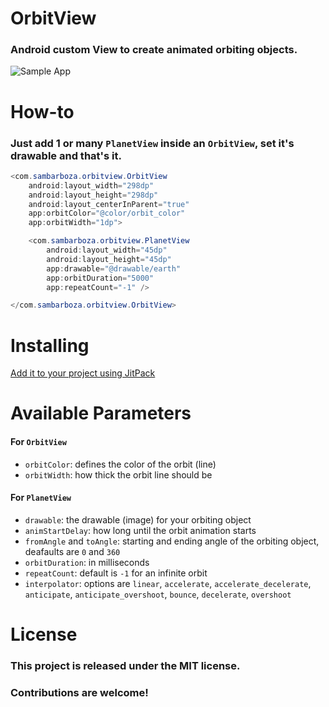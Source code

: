 # OrbitView
### Android custom View to create animated orbiting objects.
![Sample App](https://media.giphy.com/media/J4U60wsupnApKQYRvk/giphy.gif)

# How-to
### Just add 1 or many `PlanetView` inside an `OrbitView`, set it's drawable and that's it.
```java
<com.sambarboza.orbitview.OrbitView
    android:layout_width="298dp"
    android:layout_height="298dp"
    android:layout_centerInParent="true"
    app:orbitColor="@color/orbit_color"
    app:orbitWidth="1dp">

    <com.sambarboza.orbitview.PlanetView
        android:layout_width="45dp"
        android:layout_height="45dp"
        app:drawable="@drawable/earth"
        app:orbitDuration="5000"
        app:repeatCount="-1" />

</com.sambarboza.orbitview.OrbitView>
```
# Installing
[Add it to your project using JitPack](https://jitpack.io/#sambarboza/orbitview/0.1.0)
# Available Parameters
#### For `OrbitView`
- `orbitColor`: defines the color of the orbit (line)
- `orbitWidth`: how thick the orbit line should be
#### For `PlanetView`
- `drawable`: the drawable (image) for your orbiting object
- `animStartDelay`: how long until the orbit animation starts
- `fromAngle` and `toAngle`: starting and ending angle of the orbiting object, deafaults are `0` and `360`
- `orbitDuration`: in milliseconds
- `repeatCount`: default is `-1` for an infinite orbit
- `interpolator`: options are `linear`, `accelerate`, `accelerate_decelerate`, `anticipate`, `anticipate_overshoot`, `bounce`, `decelerate`, `overshoot`

# License
### This project is released under the MIT license.

### Contributions are welcome!
